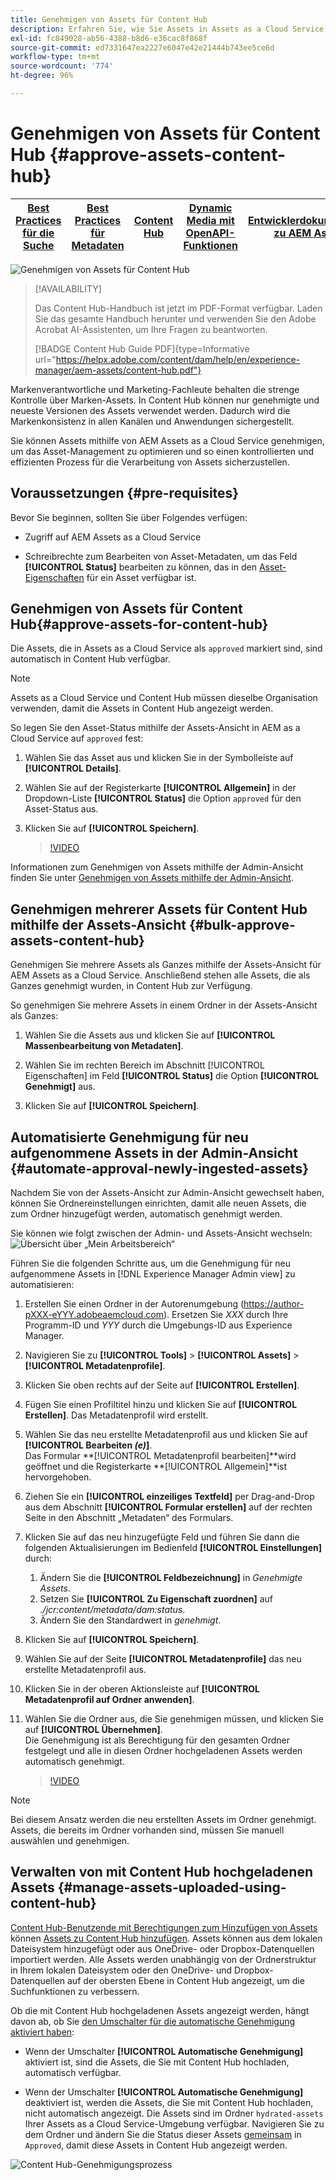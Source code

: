 ```yaml
---
title: Genehmigen von Assets für Content Hub
description: Erfahren Sie, wie Sie Assets in Assets as a Cloud Service genehmigen können, um sie in Content Hub verfügbar zu machen.
exl-id: fc849028-ab56-4388-b8d6-e36cac8f868f
source-git-commit: ed7331647ea2227e6047e42e21444b743ee5ce6d
workflow-type: tm+mt
source-wordcount: '774'
ht-degree: 96%

---
```


# Genehmigen von Assets für Content Hub {#approve-assets-content-hub}

| [Best Practices für die Suche](/help/assets/search-best-practices.md) | [Best Practices für Metadaten](/help/assets/metadata-best-practices.md) | [Content Hub](/help/assets/product-overview.md) | [Dynamic Media mit OpenAPI-Funktionen](/help/assets/dynamic-media-open-apis-overview.md) | [Entwicklerdokumentation zu AEM Assets](https://developer.adobe.com/experience-cloud/experience-manager-apis/) |
| ------------- | --------------------------- |---------|----|-----|

![Genehmigen von Assets für Content Hub](assets/content-hub-approve-assets.png)

>[!AVAILABILITY]
>
>Das Content Hub-Handbuch ist jetzt im PDF-Format verfügbar. Laden Sie das gesamte Handbuch herunter und verwenden Sie den Adobe Acrobat AI-Assistenten, um Ihre Fragen zu beantworten.
>
>[!BADGE Content Hub Guide PDF]{type=Informative url="https://helpx.adobe.com/content/dam/help/en/experience-manager/aem-assets/content-hub.pdf"}

Markenverantwortliche und Marketing-Fachleute behalten die strenge Kontrolle über Marken-Assets. In Content Hub können nur genehmigte und neueste Versionen des Assets verwendet werden. Dadurch wird die Markenkonsistenz in allen Kanälen und Anwendungen sichergestellt.

Sie können Assets mithilfe von AEM Assets as a Cloud Service genehmigen, um das Asset-Management zu optimieren und so einen kontrollierten und effizienten Prozess für die Verarbeitung von Assets sicherzustellen.

## Voraussetzungen {#pre-requisites}

Bevor Sie beginnen, sollten Sie über Folgendes verfügen:

* Zugriff auf AEM Assets as a Cloud Service

* Schreibrechte zum Bearbeiten von Asset-Metadaten, um das Feld **[!UICONTROL Status]** bearbeiten zu können, das in den [Asset-Eigenschaften](/help/assets/manage-organize-assets-view.md##manage-asset-status) für ein Asset verfügbar ist.

## Genehmigen von Assets für Content Hub{#approve-assets-for-content-hub}

Die Assets, die in Assets as a Cloud Service als `approved` markiert sind, sind automatisch in Content Hub verfügbar.

>[!NOTE]
>
Assets as a Cloud Service und Content Hub müssen dieselbe Organisation verwenden, damit die Assets in Content Hub angezeigt werden.

So legen Sie den Asset-Status mithilfe der Assets-Ansicht in AEM as a Cloud Service auf `approved` fest:

1. Wählen Sie das Asset aus und klicken Sie in der Symbolleiste auf **[!UICONTROL Details]**.

1. Wählen Sie auf der Registerkarte **[!UICONTROL Allgemein]** in der Dropdown-Liste **[!UICONTROL Status]** die Option `approved` für den Asset-Status aus.
1. Klicken Sie auf **[!UICONTROL Speichern]**.

   >[!VIDEO](https://video.tv.adobe.com/v/3433172)

Informationen zum Genehmigen von Assets mithilfe der Admin-Ansicht finden Sie unter [Genehmigen von Assets mithilfe der Admin-Ansicht](/help/assets/approve-assets.md#approve-assets).

## Genehmigen mehrerer Assets für Content Hub mithilfe der Assets-Ansicht {#bulk-approve-assets-content-hub}

Genehmigen Sie mehrere Assets als Ganzes mithilfe der Assets-Ansicht für AEM Assets as a Cloud Service. Anschließend stehen alle Assets, die als Ganzes genehmigt wurden, in Content Hub zur Verfügung.

So genehmigen Sie mehrere Assets in einem Ordner in der Assets-Ansicht als Ganzes:

1. Wählen Sie die Assets aus und klicken Sie auf **[!UICONTROL Massenbearbeitung von Metadaten]**.

1. Wählen Sie im rechten Bereich im Abschnitt [!UICONTROL Eigenschaften] im Feld **[!UICONTROL Status]** die Option **[!UICONTROL Genehmigt]** aus.

1. Klicken Sie auf **[!UICONTROL Speichern]**.

## Automatisierte Genehmigung für neu aufgenommene Assets in der Admin-Ansicht {#automate-approval-newly-ingested-assets}

Nachdem Sie von der Assets-Ansicht zur Admin-Ansicht gewechselt haben, können Sie Ordnereinstellungen einrichten, damit alle neuen Assets, die zum Ordner hinzugefügt werden, automatisch genehmigt werden.

Sie können wie folgt zwischen der Admin- und Assets-Ansicht wechseln:
![Übersicht über „Mein Arbeitsbereich“](assets/assets-view.png)

Führen Sie die folgenden Schritte aus, um die Genehmigung für neu aufgenommene Assets in [!DNL Experience Manager Admin view] zu automatisieren:

1. Erstellen Sie einen Ordner in der Autorenumgebung (https://author-pXXX-eYYY.adobeaemcloud.com). Ersetzen Sie _XXX_ durch Ihre Programm-ID und _YYY_ durch die Umgebungs-ID aus Experience Manager.
1. Navigieren Sie zu **[!UICONTROL Tools]** > **[!UICONTROL Assets]** > **[!UICONTROL Metadatenprofile]**.
1. Klicken Sie oben rechts auf der Seite auf **[!UICONTROL Erstellen]**.
1. Fügen Sie einen Profiltitel hinzu und klicken Sie auf **[!UICONTROL Erstellen]**. Das Metadatenprofil wird erstellt.
1. Wählen Sie das neu erstellte Metadatenprofil aus und klicken Sie auf **[!UICONTROL Bearbeiten _(e)_]**. <br>Das Formular **[!UICONTROL Metadatenprofil bearbeiten]**wird geöffnet und die Registerkarte **[!UICONTROL Allgemein]**ist hervorgehoben.
1. Ziehen Sie ein **[!UICONTROL einzeiliges Textfeld]** per Drag-and-Drop aus dem Abschnitt **[!UICONTROL Formular erstellen]** auf der rechten Seite in den Abschnitt „Metadaten“ des Formulars.
1. Klicken Sie auf das neu hinzugefügte Feld und führen Sie dann die folgenden Aktualisierungen im Bedienfeld **[!UICONTROL Einstellungen]** durch:
   1. Ändern Sie die **[!UICONTROL Feldbezeichnung]** in _Genehmigte Assets_.
   1. Setzen Sie **[!UICONTROL Zu Eigenschaft zuordnen]** auf _./jcr:content/metadata/dam:status_.
   1. Ändern Sie den Standardwert in _genehmigt_.

1. Klicken Sie auf **[!UICONTROL Speichern]**.
1. Wählen Sie auf der Seite **[!UICONTROL Metadatenprofile]** das neu erstellte Metadatenprofil aus.
1. Klicken Sie in der oberen Aktionsleiste auf **[!UICONTROL Metadatenprofil auf Ordner anwenden]**.
1. Wählen Sie die Ordner aus, die Sie genehmigen müssen, und klicken Sie auf **[!UICONTROL Übernehmen]**.
   <br> Die Genehmigung ist als Berechtigung für den gesamten Ordner festgelegt und alle in diesen Ordner hochgeladenen Assets werden automatisch genehmigt.

   >[!VIDEO](https://video.tv.adobe.com/v/3427431)

>[!NOTE]
> 
Bei diesem Ansatz werden die neu erstellten Assets im Ordner genehmigt. Assets, die bereits im Ordner vorhanden sind, müssen Sie manuell auswählen und genehmigen.

## Verwalten von mit Content Hub hochgeladenen Assets {#manage-assets-uploaded-using-content-hub}

[Content Hub-Benutzende mit Berechtigungen zum Hinzufügen von Assets](/help/assets/deploy-content-hub.md#onboard-content-hub-users-add-assets) können [Assets zu Content Hub hinzufügen](/help/assets/upload-brand-approved-assets.md). Assets können aus dem lokalen Dateisystem hinzugefügt oder aus OneDrive- oder Dropbox-Datenquellen importiert werden. Alle Assets werden unabhängig von der Ordnerstruktur in Ihrem lokalen Dateisystem oder den OneDrive- und Dropbox-Datenquellen auf der obersten Ebene in Content Hub angezeigt, um die Suchfunktionen zu verbessern.

Ob die mit Content Hub hochgeladenen Assets angezeigt werden, hängt davon ab, ob Sie [den Umschalter für die automatische Genehmigung aktiviert haben](/help/assets/configure-content-hub-ui-options.md#configure-import-options-content-hub):

* Wenn der Umschalter **[!UICONTROL Automatische Genehmigung]** aktiviert ist, sind die Assets, die Sie mit Content Hub hochladen, automatisch verfügbar.

* Wenn der Umschalter **[!UICONTROL Automatische Genehmigung]** deaktiviert ist, werden die Assets, die Sie mit Content Hub hochladen, nicht automatisch angezeigt. Die Assets sind im Ordner `hydrated-assets` Ihrer Assets as a Cloud Service-Umgebung verfügbar. Navigieren Sie zu dem Ordner und ändern Sie die Status dieser Assets [gemeinsam](#bulk-approve-assets-content-hub) in `Approved`, damit diese Assets in Content Hub angezeigt werden.

![Content Hub-Genehmigungsprozess](/help/assets/assets/content-hub-approval.png)
